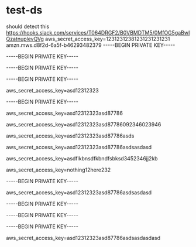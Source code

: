 # test-ds

should detect this
https://hooks.slack.com/services/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
aws_secret_access_key=12312312381231231231231
amzn.mws.d8f2d-6a5f-b46293482379
-----BEGIN PRIVATE KEY-----

-----BEGIN PRIVATE KEY-----


-----BEGIN PRIVATE KEY-----

-----BEGIN PRIVATE KEY-----

aws_secret_access_key=asd12312323


-----BEGIN PRIVATE KEY-----


aws_secret_access_key=asd12312323asd87786

aws_secret_access_key=asd12312323asd87786092346023946

aws_secret_access_key=asd12312323asd87786asds

aws_secret_access_key=asd12312323asd87786asdsasdasd

aws_secret_access_key=asdflkbnsdfkbndfsbksd3452346jj2kb

aws_secret_access_key=nothing12here232

-----BEGIN PRIVATE KEY-----


aws_secret_access_key=asd12312323asd87786asdsasdasd


-----BEGIN PRIVATE KEY-----

-----BEGIN PRIVATE KEY-----

-----BEGIN PRIVATE KEY-----


aws_secret_access_key=asd12312323asd87786asdsasdasdasd
